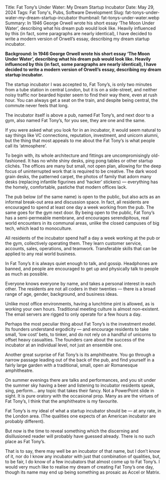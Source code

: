 Title: Fat Tony’s Under Water: My Dream Startup Incubator
Date: May 29, 2024
Tags: Fat Tony's, Pubs, Software Development
Slug: fat-tonys-under-water-my-dream-startup-incubator
thumbnail: fat-tonys-under-water.webp
Summary: In 1946 George Orwell wrote his short essay ‘The Moon Under Water’, describing what his dream pub would look like. Heavily influenced by this (in fact, some paragraphs are nearly identical), I have decided to write a modern version of Orwell’s essay, describing my dream startup incubator.

**Background: In 1946 George Orwell wrote his short essay ‘The Moon Under Water’, describing what his dream pub would look like. Heavily influenced by this (in fact, some paragraphs are nearly identical), I have decided to write a modern version of Orwell’s essay, describing my dream startup incubator.**

The startup incubator I was accepted to, Fat Tony’s, is only two minutes from a tube station in central London, but it is on a side-street, and neither noisy traffic nor bearded hipster seem to find their way there, even at rush hour. You can always get a seat on the train, and despite being central, the commute never feels that long.

The incubator itself is above a pub, named Fat Tony’s, and next door to a gym, also named Fat Tony’s, for you see, they are one and the same.

If you were asked what you look for in an incubator, it would seem natural to say things like VC connections, reputation, investment, and unicorn alumni, but the thing that most appeals to me about the Fat Tony’s is what people call its ‘atmosphere’.

To begin with, its whole architecture and fittings are uncompromisingly old-fashioned. It has no white shiny desks, ping pong tables or other startup clichés. The offices are many but small, not open plan, allowing for the deep focus of uninterrupted work that is required to be creative. The dark wood grain desks, the patterned carpet, the photos of family that adorn many desks (replacing infantile figurines and ‘hacker’ stickers) — everything has the homely, comfortable, pastiche that modern offices lack.

The pub below (of the same name) is open to the public, but also acts as an informal break-out area and discussion space. In fact, all residents are encouraged to spend at least one day a week working from the pub. The same goes for the gym next door. By being open to the public, Fat Tony’s has a semi-permeable membrane, and encourages serendipitous, real world encounters in its communal areas, unlike the closed campuses of big tech, which lead to monoculture.

All residents of the incubator spend half a day a week working at the pub or the gym, collectively operating them. They learn customer service, accounts, sales, operations, and teamwork. Transferable skills that can be applied to any real world business.

In Fat Tony’s it is always quiet enough to talk, and gossip. Headphones are banned, and people are encouraged to get up and physically talk to people as much as possible.

Everyone knows everyone by name, and takes a personal interest in each other. The residents are not all coders in their twenties — there is a broad range of age, gender, background, and business ideas.

Unlike most office environments, having a lunchtime pint is allowed, as is working your own hours. Traditional meeting culture is almost non-existent. The email servers are rigged to only operate for a few hours a day.

Perhaps the most peculiar thing about Fat Tony’s is the investment model. Its founders understand ergodicity — and encourage residents to take small, ‘low cost’ bets, to tinker, and do not rely on a handful of unicorns to offset heavy casualties. The founders care about the success of the incubator at an individual level, not just an ensemble one.

Another great surprise of Fat Tony’s is its amphitheatre. You go through a narrow passage leading out of the back of the pub, and find yourself in a fairly large garden with a traditional, small, open air Romanesque amphitheatre.

On summer evenings there are talks and performances, and you sit under the summer sky having a beer and listening to incubator residents speak, sing, perform… any topic that takes their fancy. Not a PowerPoint slide in sight. It is pure oratory with the occasional prop. Many as are the virtues of Fat Tony’s, I think that the amphitheatre is my favourite.

Fat Tony’s is my ideal of what a startup incubator should be — at any rate, in the London area. (The qualities one expects of an American incubator are probably different).

But now is the time to reveal something which the discerning and disillusioned reader will probably have guessed already. There is no such place as Fat Tony’s.

That is to say, there may well be an incubator of that name, but I don’t know of it, nor do I know any incubator with just that combination of qualities, but, to be fair, I do know of a few incubators that almost come up to Fat Tony’s. I would very much like to realise my dream of creating Fat Tony’s one day, though its name may end up being something as prosaic as Accel or Matrix.